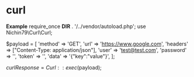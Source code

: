 # curl

**Example**
require_once **DIR** . '/../vendor/autoload.php';
use Nichin79\Curl\Curl;

$payload = [
'method' => 'GET',
'url' => 'https://www.google.com',
'headers' => ["Content-Type: application/json"],
'user' => 'test@test.com',
'password' => '',
'token' => '',
'data' => '{"key":"value"}',
];

$curlResponse = Curl::exec($payload);
